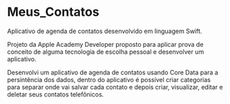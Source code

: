 # Meus_Contatos
Aplicativo de agenda de contatos desenvolvido em linguagem Swift. 

Projeto da Apple Academy Developer proposto para aplicar prova de conceito de alguma tecnologia de escolha pessoal e desenvolver um aplicativo.

Desenvolvi um aplicativo de agenda de contatos usando Core Data para a persintência dos dados, dentro do aplicativo é possível criar categorias para separar onde vai salvar cada contato e depois criar, visualizar, editar e deletar seus contatos telefônicos. 
